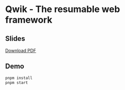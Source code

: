 # Qwik - The resumable web framework

## Slides

[Download PDF](./public/qwik-resumable-webframework.pdf)

## Demo

```bash
pnpm install
pnpm start
```
